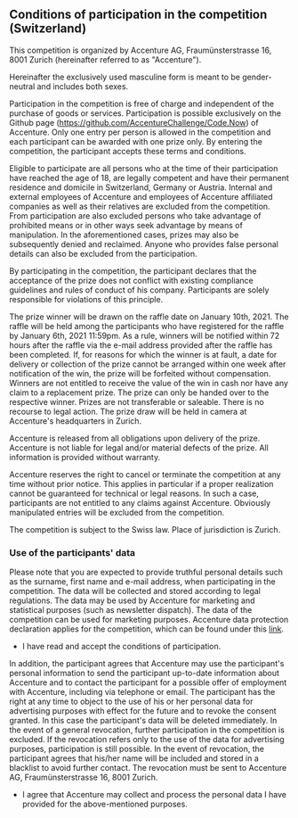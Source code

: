 ## Conditions of participation in the competition (Switzerland) 

This competition is organized by Accenture AG, Fraumünsterstrasse 16, 8001 Zurich (hereinafter referred to as "Accenture").

Hereinafter the exclusively used masculine form is meant to be gender-neutral and includes both sexes.

Participation in the competition is free of charge and independent of the purchase of goods or services. Participation is possible exclusively on the Github page (https://github.com/AccentureChallenge/Code.Now) of Accenture. Only one entry per person is allowed in the competition and each participant can be awarded with one prize only. By entering the competition, the participant accepts these terms and conditions.

Eligible to participate are all persons who at the time of their participation have reached the age of 18, are legally competent and have their permanent residence and domicile in Switzerland, Germany or Austria. Internal and external employees of Accenture and employees of Accenture affiliated companies as well as their relatives are excluded from the competition. From participation are also excluded persons who take advantage of prohibited means or in other ways seek advantage by means of manipulation. In the aforementioned cases, prizes may also be subsequently denied and reclaimed. Anyone who provides false personal details can also be excluded from the participation.

By participating in the competition, the participant declares that the acceptance of the prize does not conflict with existing compliance guidelines and rules of conduct of his company. Participants are solely responsible for violations of this principle.

The prize winner will be drawn on the raffle date on January 10th, 2021. The raffle will be held among the participants who have registered for the raffle by January 6th, 2021 11:59pm. As a rule, winners will be notified within 72 hours after the raffle via the e-mail address provided after the raffle has been completed. If, for reasons for which the winner is at fault, a date for delivery or collection of the prize cannot be arranged within one week after notification of the win, the prize will be forfeited without compensation. Winners are not entitled to receive the value of the win in cash nor have any claim to a replacement prize. The prize can only be handed over to the respective winner. Prizes are not transferable or saleable. There is no recourse to legal action. The prize draw will be held in camera at Accenture's headquarters in Zurich.

Accenture is released from all obligations upon delivery of the prize. Accenture is not liable for legal and/or material defects of the prize. All information is provided without warranty.

Accenture reserves the right to cancel or terminate the competition at any time without prior notice. This applies in particular if a proper realization cannot be guaranteed for technical or legal reasons. In such a case, participants are not entitled to any claims against Accenture. Obviously manipulated entries will be excluded from the competition.

The competition is subject to the Swiss law. Place of jurisdiction is Zurich.

### Use of the participants' data

Please note that you are expected to provide truthful personal details such as the surname, first name and e-mail address, when participating in the competition. The data will be collected and stored according to legal regulations. The data may be used by Accenture for marketing and statistical purposes (such as newsletter dispatch). The data of the competition can be used for marketing purposes. Accenture data protection declaration applies for the competition, which can be found under this [link](https://www.accenture.com/at-de/privacy-policy).

* I have read and accept the conditions of participation.

In addition, the participant agrees that Accenture may use the participant's personal information to send the participant up-to-date information about Accenture and to contact the participant for a possible offer of employment with Accenture, including via telephone or email. The participant has the right at any time to object to the use of his or her personal data for advertising purposes with effect for the future and to revoke the consent granted. In this case the participant's data will be deleted immediately. In the event of a general revocation, further participation in the competition is excluded. If the revocation refers only to the use of the data for advertising purposes, participation is still possible. In the event of revocation, the participant agrees that his/her name will be included and stored in a blacklist to avoid further contact. The revocation must be sent to Accenture AG, Fraumünsterstrasse 16, 8001 Zurich.

* I agree that Accenture may collect and process the personal data I have provided for the above-mentioned purposes.

